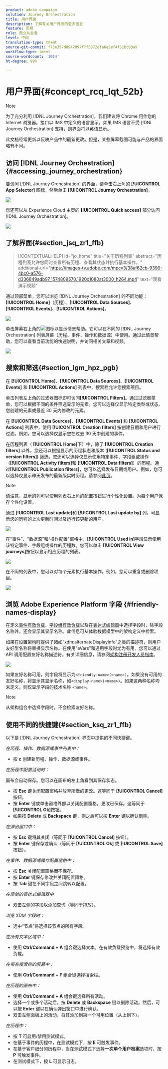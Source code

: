 ```yaml
---
product: adobe campaign
solution: Journey Orchestration
title: 用户界面
description: 了解有关用户界面的更多信息
feature: 历程
role: 商业从业者
level: 中间
translation-type: tm+mt
source-git-commit: f73e357d8947997f7f5872efa6a5ef4f51bc63a9
workflow-type: tm+mt
source-wordcount: '1014'
ht-degree: 99%

---
```



# 用户界面{#concept_rcq_lqt_52b}

>[!NOTE]
>
>为了充分利用 [!DNL Journey Orchestration]，我们建议将 Chrome 用作您的 Internet 浏览器。接口以 IMS 中定义的语言显示。如果 IMS 语言不受 [!DNL Journey Orchestration] 支持，则界面将以英语显示。
>
>此文档经常更新以反映产品中的最新更改。但是，某些屏幕截图可能与产品的界面略有不同。

## 访问 [!DNL Journey Orchestration]{#accessing_journey_orchestration}

要访问 [!DNL Journey Orchestration] 的界面，请单击右上角的 **[!UICONTROL App Selector]** 图标，然后单击 **[!UICONTROL Journey Orchestration]**。

![](../assets/journey1.png)

您还可以从 Experience Cloud 主页的 **[!UICONTROL Quick access]** 部分访问 [!DNL Journey Orchestration]。

![](../assets/journey1bis.png)

## 了解界面{#section_jsq_zr1_ffb}

>[!CONTEXTUALHELP]
>id="jo_home"
>title="关于历程列表"
>abstract="历程列表允许您同时查看所有历程、查看其状态并执行基本操作。"
>additional-url="https://images-tv.adobe.com/mpcv3/38af62cb-9390-4bc0-a576-d336849adb97_1574809570.1920x1080at3000_h264.mp4" text="观看演示视频"

通过顶部菜单，您可以浏览 [!DNL Journey Orchestration] 的不同功能：**[!UICONTROL Home]**（历程）、**[!UICONTROL Data Sources]**、**[!UICONTROL Events]**、**[!UICONTROL Actions]**。

![](../assets/journey2.png)

单击屏幕右上角的![](../assets/icon-context.png)图标以显示情景帮助。它可以在不同的 [!DNL Journey Orchestration] 列表屏幕（历程、事件、操作和数据源）中使用。通过此情景帮助，您可以查看当前功能的快速说明，并访问相关文章和视频。

![](../assets/journey2bis.png)

## 搜索和筛选{#section_lgm_hpz_pgb}

在 **[!UICONTROL Home]**、**[!UICONTROL Data Sources]**、**[!UICONTROL Events]** 和 **[!UICONTROL Actions]** 列表中，搜索栏允许您搜索项目。

单击列表左上角的过滤器图标即可访问&#x200B;**[!UICONTROL Filters]**。通过过滤器菜单，您可以根据不同的条件筛选显示的元素。您可以选择仅显示特定类型或状态、您创建的元素或最近 30 天内修改的元素。

在 **[!UICONTROL Data Sources]**、**[!UICONTROL Events]** 和 **[!UICONTROL Actions]** 列表中，使用 **[!UICONTROL Creation filters]** 按创建日期和用户进行过滤。例如，您可以选择仅显示您在过去 30 天中创建的事件。

在历程列表（ **[!UICONTROL Home]**&#x200B;下）中，除了 **[!UICONTROL Creation filters]** 以外，您还可以根据显示的历程状态和版本 (**[!UICONTROL Status and version filters]**) 筛选。您还可以选择仅显示使用特定事件、字段组或操作（**[!UICONTROL Activity filters]**&#x200B;和 **[!UICONTROL Data filters]**）的历程。通过&#x200B;**[!UICONTROL Publication filters]**，您可以选择发布日期或用户。例如，您可以选择仅显示昨天发布的最新版实时历程。请参阅[此页](../building-journeys/using-the-journey-designer.md)。

>[!NOTE]
>
>请注意，显示的列可以使用列表右上角的配置按钮进行个性化设置。为每个用户保存个性化设置。

通过 **[!UICONTROL Last update]**&#x200B;和 **[!UICONTROL Last update by]** 列，可显示您的历程的上次更新时间以及运行该更新的用户。

![](../assets/journey74.png)

在“事件”、“数据源”和“操作配置”窗格中，**[!UICONTROL Used in]**&#x200B;字段显示使用该特定事件、字段组或操作的历程数。您可以单击 **[!UICONTROL View journeys]**&#x200B;按钮以显示相应历程的列表。

![](../assets/journey3bis.png)

在不同的列表中，您可以对每个元素执行基本操作。例如，您可以重复或删除项目。

![](../assets/journey4.png)

## 浏览 Adobe Experience Platform 字段 {#friendly-names-display}

在定义[事件有效负载](../event/defining-the-payload-fields.md)、[字段组有效负载](../datasource/field-groups.md)以及在[表达式编辑器](../expression/expressionadvanced.md)中选择字段时，除字段名称外，还会显示其显示名称。此信息可从体验数据模型中的架构定义中检索。

如果在设置架构时提供了诸如“xdm:alternateDisplayInfo”之类的描述符，则用户友好型名称将替换显示名称。在使用“eVars”和通用字段时尤为有用。您可以通过 API 调用配置友好名称描述符。有关详细信息，请参阅[架构注册开发人员指南](https://docs.adobe.com/content/help/zh-Hans/experience-platform/xdm/api/getting-started.html)。

![](../assets/xdm-from-descriptors.png)

如果友好名称可用，则字段将显示为`<friendly-name>(<name>)`。如果没有可用的友好名称，将显示其显示名称，如`<display-name>(<name>)`。如果这两种名称均未定义，则仅显示字段的技术名称 `<name>`。

>[!NOTE]
>
>从架构组合中选择字段时，不会检索友好名称。

## 使用不同的快捷键{#section_ksq_zr1_ffb}

以下是 [!DNL Journey Orchestration] 界面中提供的不同快捷键。

_在历程、操作、数据源或事件列表中：_

* 按 **c** 创建新历程、操作、数据源或事件。

_在历程中配置活动时：_

画布会自动保存。您可以在画布的左上角看到其保存状态。

* 按 **Esc** 键关闭配置窗格并放弃所做的更改。这等同于 **[!UICONTROL Cancel]**&#x200B;按钮。
* 按 **Enter** 键或单击窗格外部以关闭配置窗格。更改已保存。这等同于 **[!UICONTROL Ok]**&#x200B;按钮。
* 如果按 **Delete** 或 **Backspace** 键，则之后可以按 **Enter** 键以确认删除。

_在弹出窗口中：_

* 按 **Esc** 键将其关闭（等同于 **[!UICONTROL Cancel]** 按钮）。
* 按 **Enter** 键保存或确认（等同于 **[!UICONTROL Ok]** 或 **[!UICONTROL Save]** 按钮）。

_在事件、数据源或操作配置窗格中：_

* 按 **Esc** 关闭配置窗格而不保存。
* 按 **Enter** 键保存修改并关闭配置窗格。
* 按 **Tab** 键在不同字段之间跳转以配置。

_在简单的表达式编辑器中_

* 双击左侧的字段以添加查询（等同于拖放）。

_浏览 XDM 字段时：_

* 选中“节点”将选择该节点的所有字段。

_在所有文本区域中：_

* 使用 **Ctrl/Command + A** 组合键选择文本。在有效负载预览中，将选择有效负载。

_在带有搜索栏的屏幕中：_

* 使用 **Ctrl/Command + F** 组合键选择搜索栏。

_在历程的画布中：_

* 使用 **Ctrl/Command + A** 组合键选择所有活动。
* 选择一个或多个活动后，按 **Delete** 或 **Backspace** 键以删除活动。然后，可以按 **Enter** 键以在确认弹出窗口中进行确认。
* 双击左侧面板上的活动，将其添加到第一个可用位置（从上到下）。

_在历程中：_

* 按 **T** 可启用/禁用测试模式。
* 在基于事件的历程中，在测试模式下，按 **E** 可触发事件。
* 在基于客户细分的历程中，当在测试模式下选择&#x200B;**一次单个用户档案**&#x200B;选项时，按 **P** 可触发事件。
* 在测试模式下，按 **L** 可显示日志。


